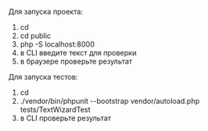 Для запуска проекта:
1) cd <path-to-project>
2) cd public
3) php -S localhost:8000
4) в CLI введите текст для проверки
5) в браузере проверьте результат

Для запуска тестов:
1) cd <path-to-project>
2) ./vendor/bin/phpunit --bootstrap vendor/autoload.php tests/TextWizardTest
3) в CLI проверьте результат